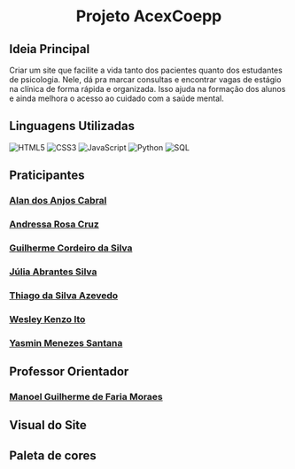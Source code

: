 <div align="center"> 
<h1>Projeto AcexCoepp</h1> 
</div>

## Ideia Principal
Criar um site que facilite a vida tanto dos pacientes quanto dos estudantes de psicologia. Nele, dá pra marcar consultas e encontrar vagas de estágio na clínica de forma rápida e organizada. Isso ajuda na formação dos alunos e ainda melhora o acesso ao cuidado com a saúde mental.

## Linguagens Utilizadas
![HTML5](https://img.shields.io/badge/HTML5-000?style=for-the-badge&logo=html5)
![CSS3](https://img.shields.io/badge/CSS3-000?style=for-the-badge&logo=css3&logoColor=blue)
![JavaScript](https://img.shields.io/badge/JavaScript-000?style=for-the-badge&logo=javascript&logoColor=yellow)
![Python](https://img.shields.io/badge/Python-000?style=for-the-badge&logo=python&logoColor=yellow)
![SQL](https://img.shields.io/badge/SQL-000?style=for-the-badge&logo=mysql&logoColor=white)

## Praticipantes

### [Alan dos Anjos Cabral](https://github.com/AlanKenji7)

### [Andressa Rosa Cruz](https://github.com/Andr3ssa18)
  
### [Guilherme Cordeiro da Silva](https://github.com/GuilhermeSilvaGit)

### [Júlia Abrantes Silva](https://github.com/juliabrantes)

### [Thiago da Silva Azevedo](https://github.com/Thiago1dev)

### [Wesley Kenzo Ito](https://github.com/Wesley-Ito)

### [Yasmin Menezes Santana](https://github.com/YasminMenezes06)

## Professor Orientador

### [Manoel Guilherme de Faria Moraes](https://github.com/profmanoel)

## Visual do Site

## Paleta de cores



